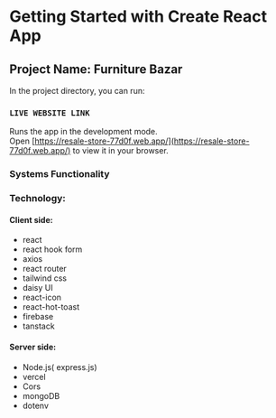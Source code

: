 # Getting Started with Create React App

## Project Name: Furniture Bazar

In the project directory, you can run:

### `LIVE WEBSITE LINK`

Runs the app in the development mode.\
Open [https://resale-store-77d0f.web.app/](https://resale-store-77d0f.web.app/) to view it in your browser.

### Systems Functionality



### Technology:

#### Client side:

- react
- react hook form
- axios 
- react router
- tailwind css
- daisy UI
- react-icon
- react-hot-toast
- firebase
- tanstack 
#### Server side:

- Node.js( express.js)
- vercel
- Cors
- mongoDB
- dotenv
